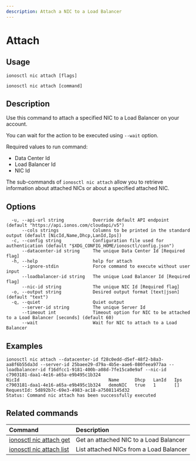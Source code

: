 ```yaml
---
description: Attach a NIC to a Load Balancer
---
```


# Attach

## Usage

```text
ionosctl nic attach [flags]
```

```text
ionosctl nic attach [command]
```

## Description

Use this command to attach a specified NIC to a Load Balancer on your account.

You can wait for the action to be executed using `--wait` option.

Required values to run command:

* Data Center Id
* Load Balancer Id
* NIC Id

The sub-commands of `ionosctl nic attach` allow you to retrieve information about attached NICs or about a specified attached NIC.

## Options

```text
  -u, --api-url string           Override default API endpoint (default "https://api.ionos.com/cloudapi/v5")
      --cols strings             Columns to be printed in the standard output (default [NicId,Name,Dhcp,LanId,Ips])
  -c, --config string            Configuration file used for authentication (default "$XDG_CONFIG_HOME/ionosctl/config.json")
      --datacenter-id string     The unique Data Center Id [Required flag]
  -h, --help                     help for attach
      --ignore-stdin             Force command to execute without user input
      --loadbalancer-id string   The unique Load Balancer Id [Required flag]
      --nic-id string            The unique NIC Id [Required flag]
  -o, --output string            Desired output format [text|json] (default "text")
  -q, --quiet                    Quiet output
      --server-id string         The unique Server Id
      --timeout int              Timeout option for NIC to be attached to a Load Balancer [seconds] (default 60)
      --wait                     Wait for NIC to attach to a Load Balancer
```

## Examples

```text
ionosctl nic attach --datacenter-id f28c0edd-d5ef-48f2-b8a3-aa8f6b55da3d --server-id 25baee29-d79a-4b5e-aae6-080feea977aa --loadbalancer-id f16dfcc1-9181-400b-a08d-7fe15ca0e9af --nic-id c7903181-daa1-4e16-a65a-e9b495c1b324 
NicId                                  Name      Dhcp   LanId   Ips
c7903181-daa1-4e16-a65a-e9b495c1b324   demoNIC   true   1       []
RequestId: 5d892b7c-69e3-4983-ac18-a75081145d32
Status: Command nic attach has been successfully executed
```

## Related commands

| Command | Description |
| :--- | :--- |
| [ionosctl nic attach get](get.md) | Get an attached NIC to a Load Balancer |
| [ionosctl nic attach list](list.md) | List attached NICs from a Load Balancer |

